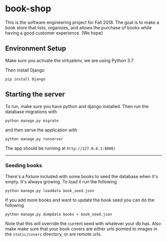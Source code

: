 # book-shop

This is the software engineering project for Fall 2018. The goal is to make a book store that lists, organizes, and allows the purchase of books while having a good customer experience. (We hope)

## Environment Setup

Make sure you activate the virtualenv, we are using Python 3.7

Then install Django

`pip install Django`


## Starting the server 
To run, make sure you have python and django installed. Then run the database migrations with
```
python manage.py migrate
```
and then serve the application with
```
python manage.py runserver
```

The app should be running at `http://127.0.0.1:8000/`

---
### Seeding books

There's a fixture included with some books to seed the database when it's empty. It's always growing. To load it 
run the following 
```
python manage.py loaddata book_seed.json
```

If you add more books and want to update the book seed you can do the following
```
python manage.py dumpdata books > book_seed.json
```
Note that this will override the current seed with whatever your db has. Also make make sure that your book covers are either urls pointed to images in the `static/covers` directory, or are remote urls. 